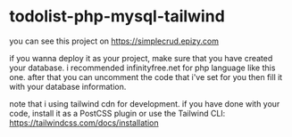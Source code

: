 # todolist-php-mysql-tailwind
you can see this project on https://simplecrud.epizy.com

if you wanna deploy it as your project, make sure that you have created your database.
i recommended infinityfree.net for php language like this one.
after that you can uncomment the code that i've set for you then fill it with your database information.

note that i using tailwind cdn for development. if you have done with your code, install it as a PostCSS plugin or use the Tailwind CLI: https://tailwindcss.com/docs/installation




